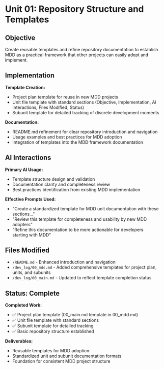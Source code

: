 # Unit 01: Repository Structure and Templates

## Objective

Create reusable templates and refine repository documentation to establish MDD as a practical framework that other projects can easily adopt and implement.

## Implementation

**Template Creation:**
- Project plan template for reuse in new MDD projects
- Unit file template with standard sections (Objective, Implementation, AI Interactions, Files Modified, Status)
- Subunit template for detailed tracking of discrete development moments

**Documentation:**
- README.md refinement for clear repository introduction and navigation
- Usage examples and best practices for MDD adoption
- Integration of templates into the MDD framework documentation

## AI Interactions

**Primary AI Usage:**
- Template structure design and validation
- Documentation clarity and completeness review
- Best practices identification from existing MDD implementation

**Effective Prompts Used:**
- "Create a standardized template for MDD unit documentation with these sections..."
- "Review this template for completeness and usability by new MDD adopters"
- "Refine this documentation to be more actionable for developers starting with MDD"

## Files Modified

- `/README.md` - Enhanced introduction and navigation
- `/dev_log/00_mdd.md` - Added comprehensive templates for project plan, units, and subunits
- `/dev_log/00_main.md` - Updated to reflect template completion status

## Status: Complete

**Completed Work:**
- ✅ Project plan template (00_main.md template in 00_mdd.md)
- ✅ Unit file template with standard sections
- ✅ Subunit template for detailed tracking
- ✅ Basic repository structure established

**Deliverables:**
- Reusable templates for MDD adoption
- Standardized unit and subunit documentation formats
- Foundation for consistent MDD project structure


